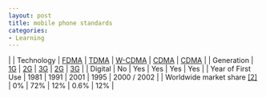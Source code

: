```yaml
---
layout: post
title: mobile phone standards
categories:
- Learning
---
```

 |
| Technology | [FDMA](http://en.wikipedia.org/wiki/FDMA "FDMA") | [TDMA](http://en.wikipedia.org/wiki/Time_division_multiple_access "Time division multiple access") | [W-CDMA](http://en.wikipedia.org/wiki/W-CDMA "W-CDMA") | [CDMA](http://en.wikipedia.org/wiki/CDMA "CDMA") | [CDMA](http://en.wikipedia.org/wiki/CDMA "CDMA") |
| Generation | [1G](http://en.wikipedia.org/wiki/1G "1G") | [2G](http://en.wikipedia.org/wiki/2G "2G") | [3G](http://en.wikipedia.org/wiki/3G "3G") | [2G](http://en.wikipedia.org/wiki/2G "2G") | [3G](http://en.wikipedia.org/wiki/3G "3G") |
| Digital | No | Yes | Yes | Yes | Yes |
| Year of First Use | 1981 | 1991 | 2001 | 1995 | 2000 / 2002 |
| Worldwide market share [[2]](http://en.wikipedia.org/wiki/Comparison_of_mobile_phone_standards#cite_note-1) | 0% | 72% | 12% | 0.6% | 12% |
